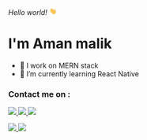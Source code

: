 <h6> Hello world! <img src="https://github.com/ABSphreak/ABSphreak/blob/master/gifs/Hi.gif" width="15px"></h6>

 <h1> I'm Aman malik </h1>

- 🔭 I work on MERN stack
- 🌱 I’m currently learning React Native


<h3>Contact me on : </h3> 
<p>
<a href="https://twitter.com/Amanmalik77"> <img height="40" src="https://camo.githubusercontent.com/e1c2fd3bcd4ed13889ed78d1e814261a7cfbc79ae826198b7813850b15a8d956/68747470733a2f2f696d672e736869656c64732e696f2f62616467652f747769747465722d2532333144413146322e7376673f267374796c653d666f722d7468652d6261646765266c6f676f3d74776974746572266c6f676f436f6c6f723d7768697465"> </a><a href="https://www.linkedin.com/in/amanmalik444/"> <img height="40" src="https://camo.githubusercontent.com/a493f6833f99fb3c85788d6d9305e6b7a42b838e5ee5d138fd9a8214a7e77472/68747470733a2f2f696d672e736869656c64732e696f2f62616467652f6c696e6b6564696e2d2532333030373742352e7376673f267374796c653d666f722d7468652d6261646765266c6f676f3d6c696e6b6564696e266c6f676f436f6c6f723d7768697465"> </a><a href="https://www.instagram.com/amanmalik77_/"> <img height="40"
src="https://camo.githubusercontent.com/5c3f3164b340475c38f1ec3d8c6d0c6e8656fbccac25d06cfb86477079b88638/68747470733a2f2f696d672e736869656c64732e696f2f62616467652f696e7374616772616d2d2532334534343035462e7376673f267374796c653d666f722d7468652d6261646765266c6f676f3d696e7374616772616d266c6f676f436f6c6f723d7768697465"> </a>
</p>

<a href="https://github.com/Amanmalik444/">
 <img height="175" src="https://github-readme-stats.vercel.app/api?username=Amanmalik444">
 <img height="175" src="https://github-readme-stats.vercel.app/api/top-langs/?username=Amanmalik444&&layout=compact">
</a>
